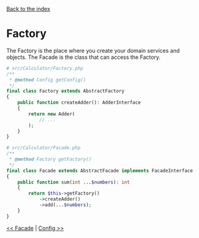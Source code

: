 [Back to the index](../docs)

# Factory

The Factory is the place where you create your domain services and objects.
The Facade is the class that can access the Factory.

```php
# src/Calculator/Factory.php
/**
 * @method Config getConfig()
 */
final class Factory extends AbstractFactory
{
    public function createAdder(): AdderInterface
    {
        return new Adder(
            // ...
        );
    }
}
```

```php
# src/Calculator/Facade.php
/**
 * @method Factory getFactory()
 */
final class Facade extends AbstractFacade implements FacadeInterface
{
    public function sum(int ...$numbers): int
    {
        return $this->getFactory()
            ->createAdder()
            ->add(...$numbers);
    }
}
```

[<< Facade](../docs/002_facade.md) | [Config >>](../docs/004_config.md)
